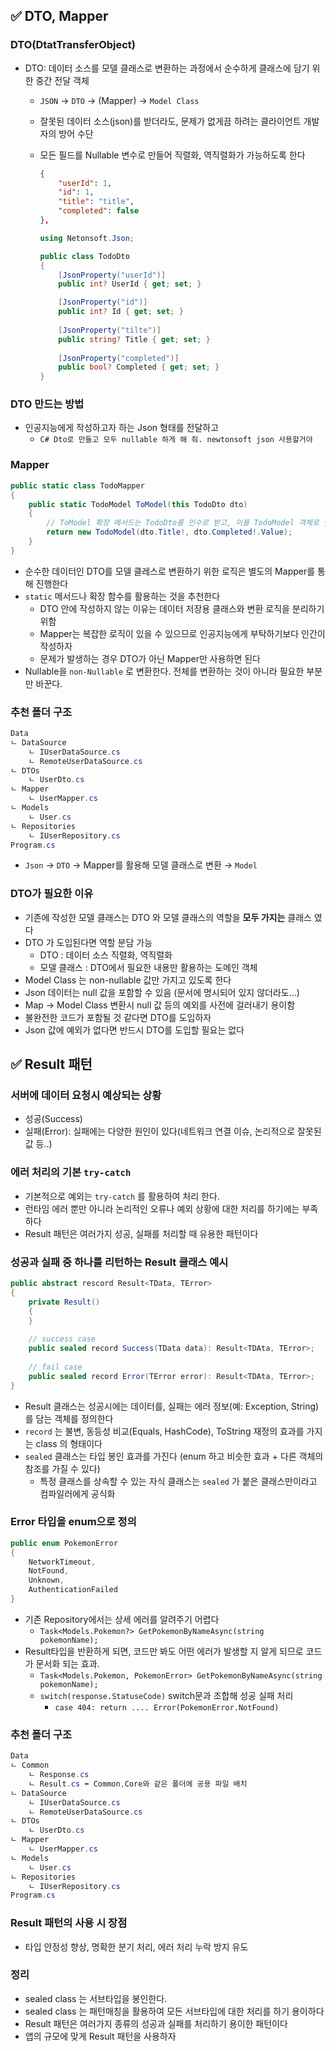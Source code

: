 ## ✅ DTO, Mapper

### DTO(DtatTransferObject)

- DTO: 데이터 소스를 모델 클래스로 변환하는 과정에서 순수하게 클래스에 담기 위한 중간 전달 객체
    - `JSON` → `DTO` → (Mapper) → `Model Class`
    - 잘못된 데이터 소스(json)를 받더라도, 문제가 없게끔 하려는 클라이언트 개발자의 방어 수단
    - 모든 필드를 Nullable 변수로 만들어 직렬화, 역직렬화가 가능하도록 한다

        ```json
        {
        	"userId": 1,
        	"id": 1,
        	"title": "title",
        	"completed": false
        },
        ```

        ```csharp
        using Netonsoft.Json;
        
        public class TodoDto
        {
        	[JsonProperty("userId")]
        	public int? UserId { get; set; }
        
        	[JsonProperty("id")]
        	public int? Id { get; set; }
        	
        	[JsonProperty("tilte")]
        	public string? Title { get; set; }
        	
        	[JsonProperty("completed")]
        	public bool? Completed { get; set; }
        }
        ```


### DTO 만드는 방법

- 인공지능에게 작성하고자 하는 Json 형태를 전달하고
    - `C# Dto로 만들고 모두 nullable 하게 해 줘. newtonsoft json 사용할거야`

### Mapper

```csharp
public static class TodoMapper
{
	public static TodoModel ToModel(this TodoDto dto)
	{
		// ToModel 확장 메서드는 TodoDto를 인수로 받고, 이를 TodoModel 객체로 변한하여 반환
		return new TodoModel(dto.Title!, dto.Completed!.Value);
	}
}
```

- 순수한 데이터인 DTO를 모델 클레스로 변환하기 위한 로직은 별도의 Mapper를 통해 진행한다
- `static` 메서드나 확장 함수를 활용하는 것을 추천한다
    - DTO 안에 작성하지 않는 이유는 데이터 저장용 클래스와 변환 로직을 분리하기 위함
    - Mapper는 복잡한 로직이 있을 수 있으므로 인공지능에게 부탁하기보다 인간이 작성하자
    - 문제가 발생하는 경우 DTO가 아닌 Mapper만 사용하면 된다
- Nullable을 `non-Nullable` 로 변환한다. 전체를 변환하는 것이 아니라 필요한 부분만 바꾼다.

### 추천 폴더 구조

```csharp
Data
ㄴ DataSource
	ㄴ IUserDataSource.cs
	ㄴ RemoteUserDataSource.cs
ㄴ DTOs
	ㄴ UserDto.cs
ㄴ Mapper
	ㄴ UserMapper.cs
ㄴ Models
	ㄴ User.cs
ㄴ Repositories
	ㄴ IUserRepository.cs
Program.cs
```

- `Json` → `DTO` → Mapper를 활용해 모델 클래스로 변환 → `Model`

### DTO가 필요한 이유

- 기존에 작성한 모델 클래스는 DTO 와 모델 클래스의 역할을 **모두 가지는** 클래스 였다
- DTO 가 도입된다면 역할 분담 가능
    - DTO : 데이터 소스 직렬화, 역직렬화
    - 모델 클래스 : DTO에서 필요한 내용만 활용하는 도메인 객체
- Model Class 는 non-nullable 값만 가지고 있도록 한다
- Json 데이터는 null 값을 포함할 수 있음 (문서에 명시되어 있지 않더라도…)
- Map -> Model Class 변환시 null 값 등의 예외를 사전에 걸러내기 용이함
- 불완전한 코드가 포함될 것 같다면 DTO를 도입하자
- Json 값에 예외가 없다면 반드시 DTO를 도입할 필요는 없다

## ✅ Result 패턴

### 서버에 데이터 요청시 예상되는 상황

- 성공(Success)
- 실패(Error): 실패에는 다양한 원인이 있다(네트워크 연결 이슈, 논리적으로 잘못된 값 등..)

### 에러 처리의 기본 `try-catch`

- 기본적으로 예외는 `try-catch` 를 활용하여 처리 한다.
- 런타임 에러 뿐만 아니라 논리적인 오류나 예외 상황에 대한 처리를 하기에는 부족하다
- Result 패턴은 여러가지 성공, 실패를 처리할 때 유용한 패턴이다

### 성공과 실패 중 하나를 리턴하는 Result 클래스 예시

```csharp
public abstract rescord Result<TData, TError>
{
	private Result()
	{
	}
	
	// success case
	public sealed record Success(TData data): Result<TDAta, TError>;
	
	// fail case
	public sealed record Error(TError error): Result<TDAta, TError>;
}
```

- Result 클래스는 성공시에는 데이터를, 실패는 에러 정보(예: Exception, String)를 담는 객체를 정의한다
- `record` 는 불변, 동등성 비교(Equals, HashCode), ToString 재정의 효과를 가지는 class 의 형태이다
- `sealed` 클래스는 타입 봉인 효과를 가진다 (enum 하고 비슷한 효과 + 다른 객체의 참조를 가질 수 있다)
    - 특정 클래스를 상속할 수 있는 자식 클래스는 `sealed` 가 붙은 클래스만이라고 컴파일러에게 공식화

### Error 타입을 enum으로 정의

```csharp
public enum PokemonError
{
	NetworkTimeout,
	NotFound,
	Unknown,
	AuthenticationFailed
}
```

- 기존 Repository에서는 상세 에러를 알려주기 어렵다
    - `Task<Models.Pokemon?> GetPokemonByNameAsync(string pokemonName);`
- Result타입을 반환하게 되면, 코드만 봐도 어떤 에러가 발생할 지 알게 되므로 코드가 문서화 되는 효과.
    - `Task<Models.Pokemon, PokemonError> GetPokemonByNameAsync(string pokemonName);`
    - `switch(response.StatuseCode)` switch문과 조합해 성공 실패 처리
        - `case 404: return .... Error(PokemonError.NotFound)`

### 추천 폴더 구조

```csharp
Data
ㄴ Common
	ㄴ Response.cs
	ㄴ Result.cs ⬅️ Common,Core와 같은 폴더에 공용 파일 배치
ㄴ DataSource
	ㄴ IUserDataSource.cs
	ㄴ RemoteUserDataSource.cs
ㄴ DTOs
	ㄴ UserDto.cs
ㄴ Mapper
	ㄴ UserMapper.cs
ㄴ Models
	ㄴ User.cs
ㄴ Repositories
	ㄴ IUserRepository.cs
Program.cs
```

### Result 패턴의 사용 시 장점

- 타입 안정성 향상, 명확한 분기 처리, 에러 처리 누락 방지 유도

### 정리

- sealed class 는 서브타입을 봉인한다.
- sealed class 는 패턴매칭을 활용하여 모든 서브타입에 대한 처리를 하기 용이하다
- Result 패턴은 여러가지 종류의 성공과 실패를 처리하기 용이한 패턴이다
- 앱의 규모에 맞게 Result 패턴을 사용하자